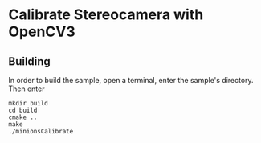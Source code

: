 # Calibrate Stereocamera with OpenCV3

## Building
In order to build the sample, open a terminal, enter the sample's directory. Then enter
```
mkdir build
cd build 
cmake ..
make
./minionsCalibrate
```
